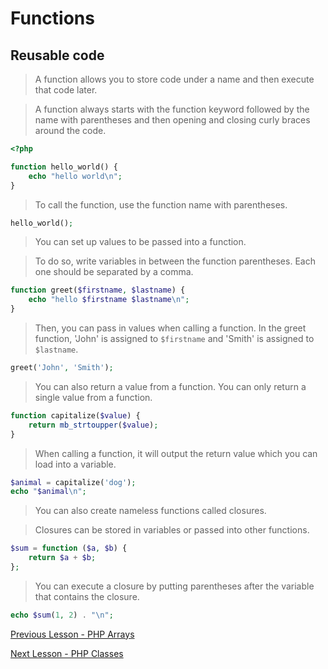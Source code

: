 # Functions
## Reusable code

> A function allows you to store code under a name and then execute that code later.

> A function always starts with the function keyword followed by the name with parentheses and then opening and closing curly braces around the code.

```php
<?php

function hello_world() {
    echo "hello world\n";
}
```

> To call the function, use the function name with parentheses.
```php
hello_world();
```

> You can set up values to be passed into a function.

>To do so, write variables in between the function parentheses. Each one should be separated by a comma.
```php
function greet($firstname, $lastname) {
    echo "hello $firstname $lastname\n";
}
```

> Then, you can pass in values when calling a function. In the greet function,
'John' is assigned to `$firstname` and 'Smith' is assigned to
`$lastname`.

```php
greet('John', 'Smith');
```

> You can also return a value from a function. You can only
return a single value from a function.
```php
function capitalize($value) {
    return mb_strtoupper($value);
}
```

> When calling a function, it will output the return value which you can load into a variable.
```php
$animal = capitalize('dog');
echo "$animal\n";
```

> You can also create nameless functions called closures. 

>Closures can be stored in variables or passed into other functions.
```php
$sum = function ($a, $b) {
    return $a + $b;
};
```

> You can execute a closure by putting parentheses after the variable that contains the closure.

```php
echo $sum(1, 2) . "\n";
```

[ Previous Lesson - PHP Arrays ](./arrays.md)

[ Next Lesson - PHP Classes ](./classes.md)